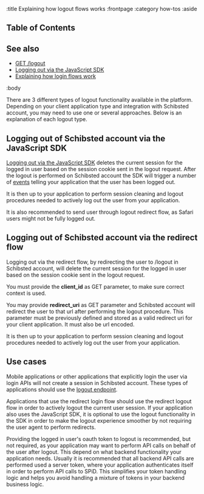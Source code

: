 :title Explaining how logout flows works
:frontpage
:category how-tos
:aside
## Table of Contents

<spid-toc></spid-toc>

## See also

- [GET /logout](/endpoints/GET/logout/)
- [Logging out via the JavaScript SDK](https://github.com/schibsted/account-sdk-browser#logging-out)
- [Explaining how login flows work](/login-flows/)

:body

There are 3 different types of logout functionality available in the platform. Depending on your client application 
type and integration with Schibsted account, you may need to use one or several approaches. Below is an explanation of each logout 
type.

## Logging out of Schibsted account via the JavaScript SDK
[Logging out via the JavaScript SDK](https://schibsted.github.io/account-sdk-browser/Identity.html#logout)
deletes the current session for the logged in user based on the session cookie sent
in the logout request. After the logout is performed on Schibsted account the SDK will trigger a number of
[events](https://schibsted.github.io/account-sdk-browser/Identity.html#event:logout) 
telling your application that the user has been logged out.

It is then up to your application to perform session cleaning and logout procedures needed to actively log out the user
from your application.

It is also recommended to send user through logout redirect flow, as Safari users might not be fully logged out.

## Logging out of Schibsted account via the redirect flow
Logging out via the redirect flow, by redirecting the user to /logout in Schibsted account, will delete the current session for the 
logged in user based on the session cookie sent in the logout request.

You must provide the **client_id** as GET parameter, to make sure correct context is used.

You may provide **redirect_uri** as GET parameter and Schibsted account will redirect the user to that url after performing the logout procedure. This parameter must be previously defined and stored as a valid redirect uri for your client application. It must also be url encoded. 

It is then up to your application to perform session cleaning and logout procedures needed to actively log out the user
from your application.

## Use cases
Mobile applications or other applications that explicitly login the user via login APIs will not create a session in Schibsted account.
These types of applications should use the [logout endpoint](/endpoints/GET/logout/).

Applications that use the redirect login flow should use the redirect logout flow in order to actively logout the 
current user session. If your application also uses the JavaScript SDK, it is optional to use the logout functionality 
in the SDK in order to make the logout experience smoother by not requiring the user agent to perform redirects.
 
Providing the logged in user's oauth token to logout is recommended, but not required, as your application may want to
perform API calls on behalf of the user after logout. This depend on what backend functionality your application needs.
Usually it is recommended that all backend API calls are performed used a server token, where your application 
authenticates itself in order to perform API calls to SPiD. This simplifies your token handling logic and helps you
avoid handling a mixture of tokens in your backend business logic.
